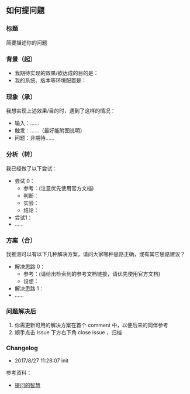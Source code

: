 ## 如何提问题  

### 标题  

简要描述你的问题  

### 背景（起）  

- 我期待实现的效果/欲达成的目的是：  
- 我的系统、版本等环境配置是：  

### 现象（承）  

我想实现上述效果/目的时，遇到了这样的情况：

- 输入：……
- 触发：……（最好能附图说明）
- 问题：非期待……

### 分析（转）  

我已经做了以下尝试：

- 尝试 0：
    - 参考：(注意优先使用官方文档)
    - 判断：
    - 实验：
    - 结论：
- 尝试1：
- ……

### 方案（合）

我推测可以有以下几种解决方案，请问大家哪种思路正确，或有其它思路建议？

- 解决思路 0：
    - 参考：(请给出检索到的参考文档链接，请优先使用官方文档)
    - 设想：
- 解决思路 1：
- ……

### 问题解决后  

1. 你需更新可用的解决方案在首个 comment 中，以便后来的同伴参考  
2. 顺手点击 Issue 下方右下角 close issue ，归档  

### Changelog  

- 2017/8/27 11:28:07 init

参考资料：

- [提问的智慧](https://github.com/DebugUself/How-To-Ask-Questions-The-Smart-Way)
